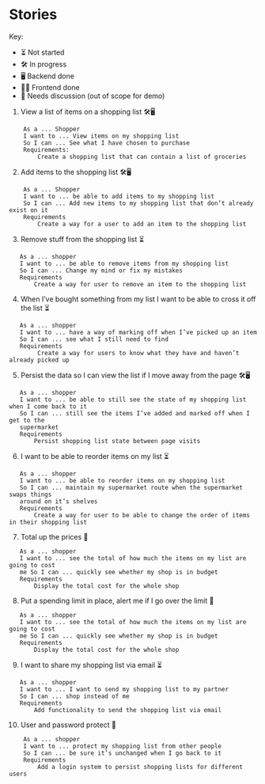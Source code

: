 # Stories

Key:
 - ⏳️ Not started
 - 🛠️ In progress
 - 🖥️ Backend done
 - 👩‍💻 Frontend done
 - 🤔 Needs discussion (out of scope for demo)

1. View a list of items on a shopping list 🛠️🖥️
```
    As a ... Shopper
    I want to ... View items on my shopping list
    So I can ... See what I have chosen to purchase
    Requirements:
        Create a shopping list that can contain a list of groceries
```

2. Add items to the shopping list 🛠️🖥️
```
    As a ... Shopper
    I want to ... be able to add items to my shopping list
    So I can ... Add new items to my shopping list that don’t already exist on it
    Requirements
        Create a way for a user to add an item to the shopping list
```


3. Remove stuff from the shopping list ⏳
```
   As a ... shopper
   I want to ... be able to remove items from my shopping list
   So I can ... Change my mind or fix my mistakes
   Requirements
       Create a way for user to remove an item to the shopping list
```

4. When I’ve bought something from my list I want to be able to cross it off the list ⏳
```
   As a ... shopper
   I want to ... have a way of marking off when I’ve picked up an item
   So I can ... see what I still need to find
   Requirements
        Create a way for users to know what they have and haven’t already picked up
```

5. Persist the data so I can view the list if I move away from the page 🛠️🖥️
```
   As a ... shopper
   I want to ... be able to still see the state of my shopping list when I come back to it
   So I can ... still see the items I’ve added and marked off when I get to the
   supermarket
   Requirements
       Persist shopping list state between page visits
```

6. I want to be able to reorder items on my list ⏳
```
   As a ... shopper
   I want to ... be able to reorder items on my shopping list
   So I can ... maintain my supermarket route when the supermarket swaps things
   around on it’s shelves
   Requirements
       Create a way for user to be able to change the order of items in their shopping list
```

7. Total up the prices 🤔
```
   As a ... shopper
   I want to ... see the total of how much the items on my list are going to cost
   me So I can ... quickly see whether my shop is in budget
   Requirements
       Display the total cost for the whole shop
```

8. Put a spending limit in place, alert me if I go over the limit 🤔
```
   As a ... shopper
   I want to ... see the total of how much the items on my list are going to cost
   me So I can ... quickly see whether my shop is in budget
   Requirements
       Display the total cost for the whole shop
```

9. I want to share my shopping list via email ⏳
```
   As a ... shopper
   I want to ... I want to send my shopping list to my partner
   So I can ... shop instead of me
   Requirements
       Add functionality to send the shopping list via email
```

10. User and password protect 🤔
```
    As a ... shopper
    I want to ... protect my shopping list from other people
    So I can ... be sure it’s unchanged when I go back to it
    Requirements
        Add a login system to persist shopping lists for different users
```